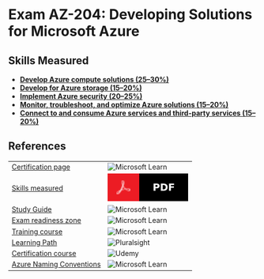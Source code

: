 # Exam AZ-204: Developing Solutions for Microsoft Azure

## Skills Measured
- **[Develop Azure compute solutions (25–30%)](Compute)**
- **[Develop for Azure storage (15–20%)](Storage)**
- **[Implement Azure security (20–25%)](Security)**
- **[Monitor, troubleshoot, and optimize Azure solutions (15–20%)](Trobuleshoot)**
- **[Connect to and consume Azure services and third-party services (15–20%)](Services)**


## References

|           |           |  
| --------- | --------- |
| [Certification page](https://learn.microsoft.com/en-us/certifications/exams/az-204/) | ![Microsoft Learn](https://img.shields.io/badge/Microsoft_Learn-258ffa?style=for-the-badge&logo=microsoft&logoColor=white) |
| [Skills measured](AZ-204_StudyGuide_ENU_FY23Q3_v2.pdf) | ![PDF](./images/pdf_badge.svg) |
| [Study Guide](https://learn.microsoft.com/en-gb/certifications/resources/study-guides/AZ-204) | ![Microsoft Learn](https://img.shields.io/badge/Microsoft_Learn-258ffa?style=for-the-badge&logo=microsoft&logoColor=white) |
| [Exam readiness zone](https://learn.microsoft.com/en-us/shows/exam-readiness-zone/preparing-for-az-204-develop-azure-compute-solutions-1-of-5) | ![Microsoft Learn](https://img.shields.io/badge/Microsoft_Learn-258ffa?style=for-the-badge&logo=microsoft&logoColor=white) |
| [Training course](https://learn.microsoft.com/en-us/training/courses/az-204t00) | ![Microsoft Learn](https://img.shields.io/badge/Microsoft_Learn-258ffa?style=for-the-badge&logo=microsoft&logoColor=white) |
| [Learning Path](https://app.pluralsight.com/paths/certificate/developing-solutions-for-microsoft-azure-az-204) | ![Pluralsight](https://img.shields.io/badge/Pluralsight-EE3057?style=for-the-badge&logo=pluralsight&logoColor=white) |
| [Certification course](https://www.udemy.com/course/azure-certification-1/) | ![Udemy](https://img.shields.io/badge/Udemy-A435F0?style=for-the-badge&logo=Udemy&logoColor=white) |
| [Azure Naming Conventions](https://learn.microsoft.com/en-us/azure/cloud-adoption-framework/ready/azure-best-practices/resource-naming) | ![Microsoft Learn](https://img.shields.io/badge/Microsoft_Learn-258ffa?style=for-the-badge&logo=microsoft&logoColor=white) |

